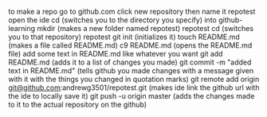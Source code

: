 to make a repo
go to github.com
click new repository then name it repotest
open the ide
cd (switches you to the directory you specify) into github-learning
mkdir (makes a new folder named repotest) repotest
cd (switches you to that repository) repotest
git init (initializes it)
touch README.md (makes a file called README.md)
c9 README.md (opens the README.md file)
add some text in README.md like whatever you want
git add README.md (adds it to a list of changes you made)
git commit -m "added text in README.md" (tells github you made changes with a message given with it with the things you changed in quotation marks)
git remote add origin git@github.com:andrewg3501/repotest.git (makes ide link the github url with the ide to locally save it)
git push -u origin master (adds the changes made to it to the actual repository on the github)